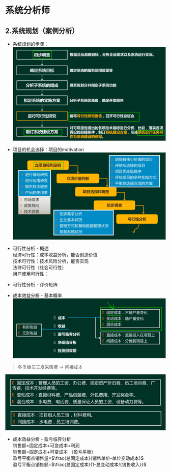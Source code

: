 # 系统分析师
## 2.系统规划（案例分析）
- 系统规划的步骤：  
![1662796987955](image/notebook/1662796987955.png)

- 项目的机会选择：项目的motivation  
![1662797077027](image/notebook/1662797077027.png)

- 可行性分析 - 概述  
经济可行性：成本收益分析，能否创造价值  
技术可行性：技术风险分析，能否实现  
法律可行性（社会可行性）  
用户使用可行性：

- 可行性分析 - 评价矩阵  

- 成本效益分析 - 基本概率  
![1662797435359](image/notebook/1662797435359.png)

> 冬季给员工发采暖费 -> 间接成本  

![1662797710270](image/notebook/1662797710270.png)

- 成本效益分析 - 盈亏临界分析  
销售额=固定成本+可变成本+利润  
销售额=固定成本+可变成本 （盈亏平衡）  
盈亏平衡点销售量=$\frac{总固定成本}{销售单价-单位变动成本}$  
盈亏平衡点销售额=$\frac{总固定成本}{1-总变动成本/{销售收入}}$

